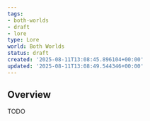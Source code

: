 ```yaml
---
tags:
- both-worlds
- draft
- lore
type: Lore
world: Both Worlds
status: draft
created: '2025-08-11T13:08:45.896104+00:00'
updated: '2025-08-11T13:08:49.544346+00:00'
---
```




## Overview

TODO
